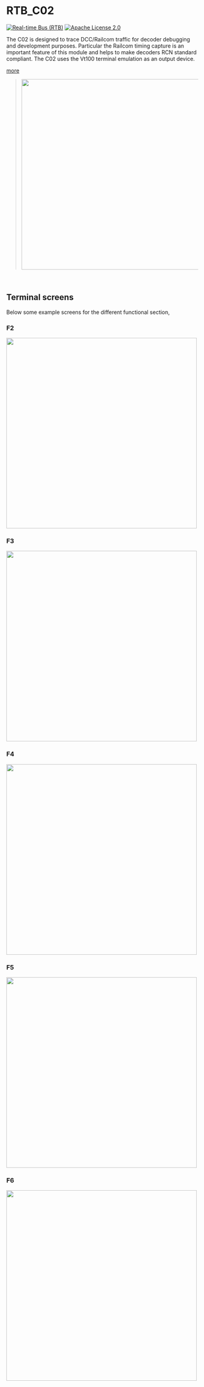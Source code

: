 # RTB_C02
[![Real-time Bus (RTB)](https://img.shields.io/badge/RTB_Project-FF6699)](https://www.rtb4dcc.de)
[![Apache License 2.0](https://img.shields.io/badge/license-Apache%20License%202.0-blue)](https://www.apache.org/licenses/LICENSE-2.0)

 The C02 is designed to trace DCC/Railcom traffic for decoder debugging and development purposes. Particular the Railcom timing capture is an important feature of this module and helps to make decoders RCN standard compliant. The C02 uses the Vt100 terminal emulation as an output device.

 [more](https://rtb4dcc.de/blog/#6)

> <img src="https://rtb4dcc.de/wp-content/uploads/2024/01/un_C02_1.jpg" width=500>
<br>

## Terminal screens
Below some example screens for the different functional section,

### F2
<img src="https://rtb4dcc.de/wp-content/uploads/2024/01/un_Logger_F2.png" width=500>

### F3
<img src="https://rtb4dcc.de/wp-content/uploads/2024/01/un_Logger_F3.png" width=500>

### F4
<img src="https://rtb4dcc.de/wp-content/uploads/2024/01/un_Logger_F4.png" width=500>

### F5
<img src="https://rtb4dcc.de/wp-content/uploads/2024/01/un_Logger_F5.png" width=500>

### F6
<img src="https://rtb4dcc.de/wp-content/uploads/2024/01/un_Logger_F6.png" width=500>
